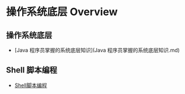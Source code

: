 # 操作系统底层 Overview



## 操作系统底层

- [Java 程序员掌握的系统底层知识](Java 程序员掌握的系统底层知识.md)



## Shell 脚本编程

- [Shell脚本编程](Shell脚本编程.md)